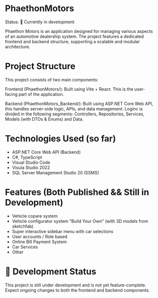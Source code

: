 # PhaethonMotors
Status: 🚧 Currently in development

Phaethon Motors is an application designed for managing various aspects of an automotive dealership system. The project features a dedicated frontend and backend structure, supporting a scalable and modular architecture.

# Project Structure
This project consists of two main components:

Frontend (PhaethonMotors/):
Built using Vite + React. This is the user-facing part of the application.

Backend (PhaethonMotors_Backend/):
Built using ASP.NET Core Web API, this handles server-side logic, APIs, and data management. Loginc is divided in the following segments: Controllers, Repositories, Services, Models (with DTOs & Enums) and Data.

# Technologies Used (so far)
- ASP.NET Core Web API (Backend)
- C#, TypeScript
- Visual Studio Code
- Visula Studio 2022
- SQL Server Management Studio 20 (SSMS)

# Features (Both Published && Still in Development)
- Vehicle copare system
- Vehicle configurator system "Build Your Own" (with 3D models from sketchfab)
- Super interactive sidebar menu with car selections
- User accounts / Role based
- Online Bill Payment System
- Car Services
- Other

# 🚧 Development Status
This project is still under development and is not yet feature-complete. Expect ongoing changes to both the frontend and backend components.
